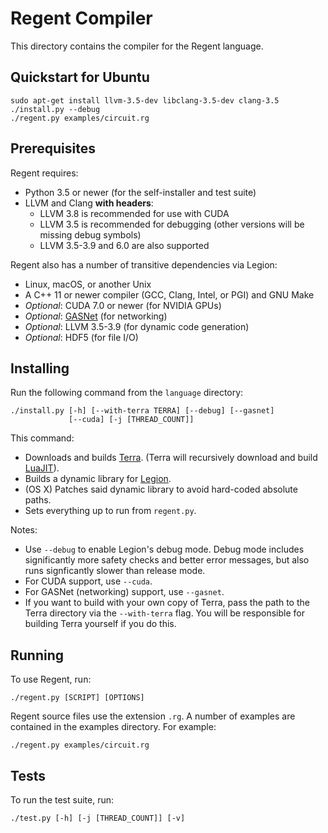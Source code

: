 # Regent Compiler

This directory contains the compiler for the Regent language.

## Quickstart for Ubuntu

```
sudo apt-get install llvm-3.5-dev libclang-3.5-dev clang-3.5
./install.py --debug
./regent.py examples/circuit.rg
```

## Prerequisites

Regent requires:

  * Python 3.5 or newer (for the self-installer and test suite)
  * LLVM and Clang **with headers**:
      * LLVM 3.8 is recommended for use with CUDA
      * LLVM 3.5 is recommended for debugging (other versions will be missing debug symbols)
      * LLVM 3.5-3.9 and 6.0 are also supported

Regent also has a number of transitive dependencies via Legion:

  * Linux, macOS, or another Unix
  * A C++ 11 or newer compiler (GCC, Clang, Intel, or PGI) and GNU Make
  * *Optional*: CUDA 7.0 or newer (for NVIDIA GPUs)
  * *Optional*: [GASNet](https://gasnet.lbl.gov/) (for networking)
  * *Optional*: LLVM 3.5-3.9 (for dynamic code generation)
  * *Optional*: HDF5 (for file I/O)

## Installing

Run the following command from the `language` directory:

```
./install.py [-h] [--with-terra TERRA] [--debug] [--gasnet]
             [--cuda] [-j [THREAD_COUNT]]
```

This command:

  * Downloads and builds [Terra](http://terralang.org/). (Terra will
    recursively download and build [LuaJIT](http://luajit.org/)).
  * Builds a dynamic library for [Legion](http://legion.stanford.edu/).
  * (OS X) Patches said dynamic library to avoid hard-coded absolute paths.
  * Sets everything up to run from `regent.py`.

Notes:

  * Use `--debug` to enable Legion's debug mode. Debug mode includes
    significantly more safety checks and better error messages, but
    also runs signficantly slower than release mode.
  * For CUDA support, use `--cuda`.
  * For GASNet (networking) support, use `--gasnet`.
  * If you want to build with your own copy of Terra, pass the path to
    the Terra directory via the `--with-terra` flag. You will be
    responsible for building Terra yourself if you do this.

## Running

To use Regent, run:

```
./regent.py [SCRIPT] [OPTIONS]
```

Regent source files use the extension `.rg`. A number of examples are
contained in the examples directory. For example:

```
./regent.py examples/circuit.rg
```

## Tests

To run the test suite, run:

    ./test.py [-h] [-j [THREAD_COUNT]] [-v]
